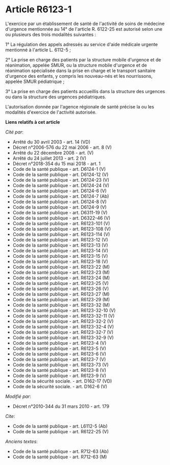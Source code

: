 # Article R6123-1

L'exercice par un établissement de santé de l'activité de soins de médecine d'urgence mentionnée au 14° de l'article R.
6122-25 est autorisé selon une ou plusieurs des trois modalités suivantes : 

1° La régulation des appels adressés au service d'aide médicale urgente mentionné à l'article L. 6112-5 ; 

2° La prise en charge des patients par la structure mobile d'urgence et de réanimation, appelée SMUR, ou la structure mobile
d'urgence et de réanimation spécialisée dans la prise en charge et le transport sanitaire d'urgence des enfants, y compris
les nouveau-nés et les nourrissons, appelée SMUR pédiatrique ; 

3° La prise en charge des patients accueillis dans la structure des urgences ou dans la structure des urgences pédiatriques.

L'autorisation donnée par l'agence régionale de santé précise la ou les modalités d'exercice de l'activité autorisée.

**Liens relatifs à cet article**

_Cité par_:

  - Arrêté du 30 avril 2003 - art. 14 (VD)
  - Décret n°2006-576 du 22 mai 2006 - art. 8 (V)
  - Arrêté du 22 décembre 2008 - art. (V)
  - Arrêté du 24 juillet 2013 - art. 2 (V)
  - Décret n°2018-354 du 15 mai 2018 - art. 1
  - Code de la santé publique - art. D6124-1 (V)
  - Code de la santé publique - art. D6124-12 (V)
  - Code de la santé publique - art. D6124-23 (V)
  - Code de la santé publique - art. D6124-24 (V)
  - Code de la santé publique - art. D6124-6 (V)
  - Code de la santé publique - art. D6124-7 (Ab)
  - Code de la santé publique - art. D6124-8 (V)
  - Code de la santé publique - art. D6124-9 (V)
  - Code de la santé publique - art. D6311-19 (V)
  - Code de la santé publique - art. D6322-46 (V)
  - Code de la santé publique - art. R6123-101 (V)
  - Code de la santé publique - art. R6123-108 (V)
  - Code de la santé publique - art. R6123-114 (V)
  - Code de la santé publique - art. R6123-12 (V)
  - Code de la santé publique - art. R6123-13 (V)
  - Code de la santé publique - art. R6123-14 (V)
  - Code de la santé publique - art. R6123-15 (V)
  - Code de la santé publique - art. R6123-18 (V)
  - Code de la santé publique - art. R6123-22 (M)
  - Code de la santé publique - art. R6123-23 (M)
  - Code de la santé publique - art. R6123-24 (M)
  - Code de la santé publique - art. R6123-25 (V)
  - Code de la santé publique - art. R6123-26 (V)
  - Code de la santé publique - art. R6123-27 (M)
  - Code de la santé publique - art. R6123-29 (M)
  - Code de la santé publique - art. R6123-32 (M)
  - Code de la santé publique - art. R6123-32-10 (V)
  - Code de la santé publique - art. R6123-32-11 (V)
  - Code de la santé publique - art. R6123-32-2 (V)
  - Code de la santé publique - art. R6123-32-4 (V)
  - Code de la santé publique - art. R6123-32-7 (V)
  - Code de la santé publique - art. R6123-32-9 (V)
  - Code de la santé publique - art. R6123-4 (V)
  - Code de la santé publique - art. R6123-5 (V)
  - Code de la santé publique - art. R6123-6 (V)
  - Code de la santé publique - art. R6123-7 (V)
  - Code de la santé publique - art. R6123-73 (V)
  - Code de la santé publique - art. R6123-8 (V)
  - Code de la santé publique - art. R6123-9 (V)
  - Code de la sécurité sociale. - art. D162-17 (VD)
  - Code de la sécurité sociale. - art. D162-6 (V)

_Modifié par_:

  - Décret n°2010-344 du 31 mars 2010 - art. 179

_Cite_:

  - Code de la santé publique - art. L6112-5 (Ab)
  - Code de la santé publique - art. R6122-25 (V)

_Anciens textes_:

  - Code de la santé publique - art. R712-63 (Ab)
  - Code de la santé publique - art. R712-63 (M)
